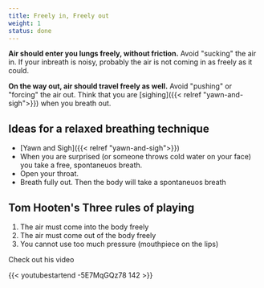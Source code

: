 ```yaml
---
title: Freely in, Freely out
weight: 1
status: done
---
```


**Air should enter you lungs freely, without friction.** Avoid "sucking" the air in. If your inbreath is noisy, probably the air is not coming in as freely as it could.

**On the way out, air should travel freely as well.** Avoid "pushing" or "forcing" the air out. Think that you are [sighing]({{< relref "yawn-and-sigh">}}) when you breath out.


## Ideas for a relaxed breathing technique

- [Yawn and Sigh]({{< relref "yawn-and-sigh">}})
- When you are surprised (or someone throws cold water on your face) you take a free, spontaneuos breath.
- Open your throat.
- Breath fully out. Then the body will take a spontaneuos breath

## Tom Hooten's Three rules of playing

1. The air must come into the body freely
2. The air must come out of the body freely
3. You cannot use too much pressure (mouthpiece on the lips)

Check out his video

{{< youtubestartend -5E7MqGQz78 142 >}}

